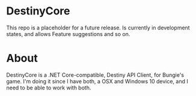 # DestinyCore
This repo is a placeholder for a future release. Is currently in development states, and allows Feature suggestions and so on.

# About
DestinyCore is a .NET Core-compatible, Destiny API Client, for Bungie's game. I'm doing it since I have both, a OSX and Windows 10 device, and I need to be able to work with both. 

